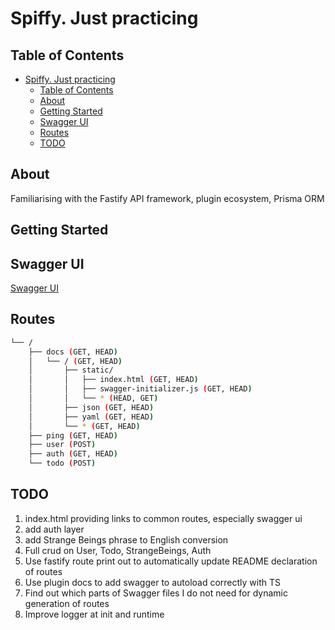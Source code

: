# Spiffy. Just practicing

## Table of Contents
- [Spiffy. Just practicing](#spiffy-just-practicing)
  - [Table of Contents](#table-of-contents)
  - [About](#about)
  - [Getting Started](#getting-started)
  - [Swagger UI](#swagger-ui)
  - [Routes](#routes)
  - [TODO](#todo)

## About

Familiarising with the Fastify API framework, plugin ecosystem, Prisma ORM

## Getting Started

## Swagger UI

[Swagger UI](http://localhost:8080/docs/static/index.html#/default)

## Routes

```bash
└── /
    ├── docs (GET, HEAD)
    │   └── / (GET, HEAD)
    │       ├── static/
    │       │   ├── index.html (GET, HEAD)
    │       │   ├── swagger-initializer.js (GET, HEAD)
    │       │   └── * (HEAD, GET)
    │       ├── json (GET, HEAD)
    │       ├── yaml (GET, HEAD)
    │       └── * (GET, HEAD)
    ├── ping (GET, HEAD)
    ├── user (POST)
    ├── auth (GET, HEAD)
    └── todo (POST)
```


## TODO

1. index.html providing links to common routes, especially swagger ui
2. add auth layer
3. add Strange Beings phrase to English conversion
4. Full crud on User, Todo, StrangeBeings, Auth
5. Use fastify route print out to automatically update README declaration of routes
6. Use plugin docs to add swagger to autoload correctly with TS
7. Find out which parts of Swagger files I do not need for dynamic generation of routes
8. Improve logger at init and runtime 
